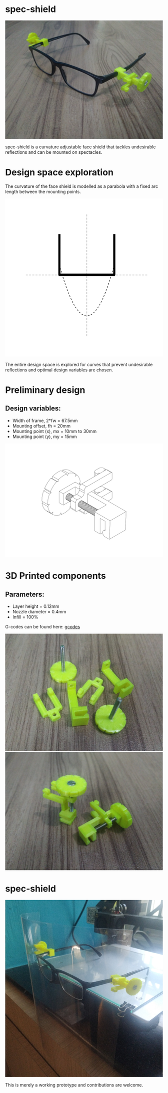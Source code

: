 # spec-shield

![header-image](images/assembly.jpg)

spec-shield is a curvature adjustable face shield that tackles undesirable reflections and can be mounted on spectacles. 

# Design space exploration
The curvature of the face shield is modelled as a parabola with a fixed arc length between the mounting points.

![design-space](images/rays.gif)

The entire design space is explored for curves that prevent undesirable reflections and optimal design variables are chosen.

# Preliminary design

## Design variables:
* Width of frame, 2*fw = 67.5mm
* Mounting offset, fh = 20mm
* Mounting point (x), mx = 10mm to 30mm
* Mounting point (y), my = 15mm
  
![preliminary-design](images/iso_sketch.png)

# 3D Printed components

## Parameters:
* Layer height = 0.12mm
* Nozzle diameter = 0.4mm
* Infill = 100%

G-codes can be found here: [gcodes](gcode)

![parts](images/parts.jpg)
![sub-assembly](images/sub-assembly.jpg)

# spec-shield
![spec-shield](images/spec-shield.jpg)

This is merely a working prototype and contributions are welcome.
